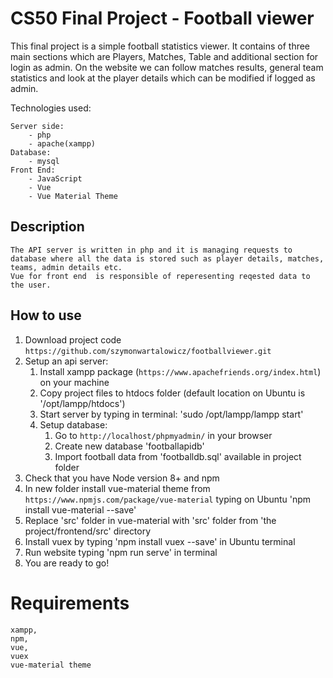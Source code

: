 # CS50 Final Project - Football viewer 

This final project is a simple football statistics viewer. It contains of three main sections which are Players, 
Matches, Table and additional section for login as admin. On the website we can follow matches results, general team statistics and 
look at the player details which can be modified if logged as admin.

Technologies used:

    Server side: 
        - php
        - apache(xampp)
    Database:
        - mysql
    Front End:
        - JavaScript
        - Vue
        - Vue Material Theme
    

## Description
    The API server is written in php and it is managing requests to database where all the data is stored such as player details, matches, teams, admin details etc.
    Vue for front end  is responsible of reperesenting reqested data to the user.

## How to use
1. Download project code `https://github.com/szymonwartalowicz/footballviewer.git`
2. Setup an api server:
    1. Install xampp package (`https://www.apachefriends.org/index.html`) on your machine 
    2. Copy project files to htdocs folder (default location on Ubuntu is '/opt/lampp/htdocs')
    3. Start server by typing in terminal: 'sudo /opt/lampp/lampp start'
    4. Setup database:
        1. Go to `http://localhost/phpmyadmin/` in your browser
        2. Create new database 'footballapidb'
        3. Import football data from 'footballdb.sql' available in project folder  
3. Check that you have Node version 8+ and npm
4. In new folder install vue-material theme from `https://www.npmjs.com/package/vue-material` typing on Ubuntu 
    'npm install vue-material --save' 
3. Replace 'src' folder in vue-material with 'src' folder from 'the project/frontend/src' directory
4. Install vuex by typing 'npm install vuex --save' in Ubuntu terminal 
5. Run website typing 'npm run serve' in terminal
6. You are ready to go!

# Requirements

    xampp,
    npm,
    vue,
    vuex
    vue-material theme 